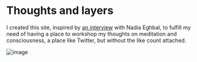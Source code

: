 # Thoughts and layers

I created this site, inspired by [an interview]([url](https://www.kickscondor.com/nadia-eghbal/)) with Nadia Eghbal, to fulfill my need of having a place to workshop my thoughts on meditation and consciousness, a place like Twitter, but without the like count attached.

![image](https://github.com/user-attachments/assets/33639abc-1806-4757-bca5-ff159b7c406e)
